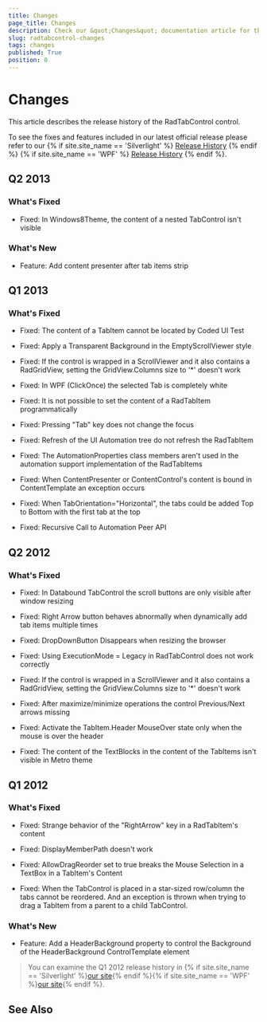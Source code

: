 ```yaml
---
title: Changes
page_title: Changes
description: Check our &quot;Changes&quot; documentation article for the RadTabControl {{ site.framework_name }} control.
slug: radtabcontrol-changes
tags: changes
published: True
position: 0
---
```


# Changes



This article describes the release history of the RadTabControl control.

To see the fixes and features included in our latest official release please refer to our {% if site.site_name == 'Silverlight' %} [Release History](http://www.telerik.com/support/whats-new/silverlight/release-history) {% endif %} {% if site.site_name == 'WPF' %} [Release History](http://www.telerik.com/support/whats-new/wpf/release-history) {% endif %}.


## Q2 2013

### What's Fixed

* Fixed: In Windows8Theme, the content of a nested TabControl isn't visible 

### What's New

* Feature: Add content presenter after tab items strip 

## Q1 2013

### What's Fixed

* Fixed: The content of a TabItem cannot be located by Coded UI Test

* Fixed: Apply a Transparent Background in the EmptyScrollViewer style

* Fixed: If the control is wrapped in a ScrollViewer and it also contains a RadGridView, setting the GridView.Columns size to '*' doesn't work

* Fixed: In WPF (ClickOnce) the selected Tab is completely white

* Fixed: It is not possible to set the content of a RadTabItem programmatically

* Fixed: Pressing "Tab" key does not change the focus

* Fixed: Refresh of the UI Automation tree do not refresh the RadTabItem

* Fixed: The AutomationProperties class members aren't used in the automation support implementation of the RadTabItems

* Fixed: When ContentPresenter or ContentControl's content is bound in ContentTemplate an  exception occurs

* Fixed: When TabOrientation="Horizontal", the tabs could be added Top to Bottom with the first tab at the top

* Fixed: Recursive Call to Automation Peer API

## Q2 2012

### What's Fixed

* Fixed: In Databound TabControl the scroll buttons are only visible after window resizing 

* Fixed: Right Arrow button behaves abnormally when dynamically add tab items multiple times

* Fixed: DropDownButton Disappears when resizing the browser

* Fixed: Using ExecutionMode = Legacy in RadTabControl does not work correctly

* Fixed: If the control is wrapped in a ScrollViewer and it also contains a RadGridView, setting the GridView.Columns size to '*' doesn't work 

* Fixed: After maximize/minimize operations  the control Previous/Next arrows missing

* Fixed: Activate the TabItem.Header MouseOver state only when the mouse is over the header

* Fixed: The content of the TextBlocks in the content of the TabItems isn't visible in Metro theme

## Q1 2012

### What's Fixed

* Fixed: Strange behavior of the "RightArrow" key in a RadTabItem's content 

* Fixed: DisplayMemberPath doesn't work

* Fixed: AllowDragReorder set to true breaks the Mouse Selection in a TextBox in a TabItem's Content

* Fixed: When the TabControl is placed in a star-sized row/column the tabs cannot be reordered. And an exception is thrown when trying to drag a TabItem from a parent to a child TabControl.

### What's New

* Feature: Add a HeaderBackground property to control the Background of the HeaderBackground ControlTemplate element

>You can examine the Q1 2012 release history in {% if site.site_name == 'Silverlight' %}[our site](http://www.telerik.com/products/silverlight/whats-new/release_notes/q1-2012-version-2012-1-215-271395503.aspx){% endif %}{% if site.site_name == 'WPF' %}[our site](http://www.telerik.com/products/wpf/whats-new/release-history/q1-2012-version-2012-1-215-1506305735.aspx){% endif %}.
			  

## See Also
